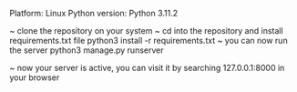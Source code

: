 Platform:                           Linux
Python version:                 Python 3.11.2

~   clone the repository on your system
~   cd into the repository and install requirements.txt file
            python3 install -r requirements.txt
~   you can now run the server 
            python3 manage.py runserver

~   now your server is active, you can visit it by searching 127.0.0.1:8000 in your browser
